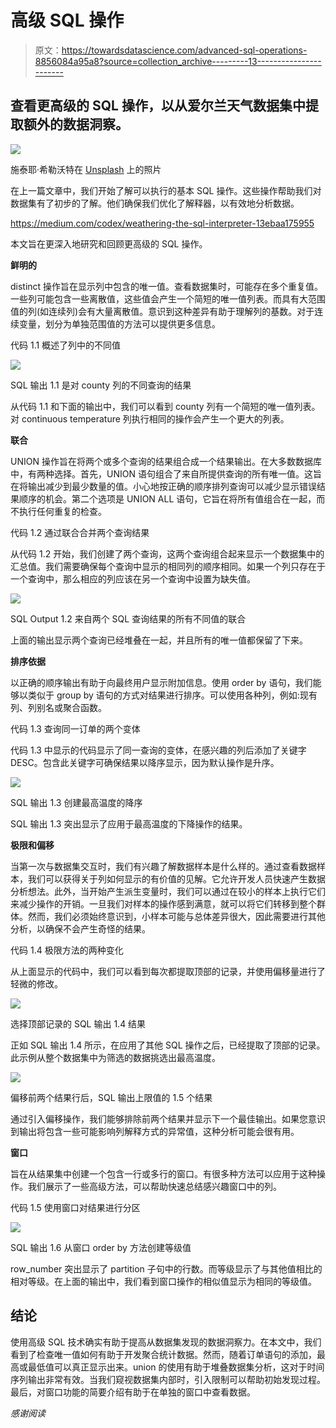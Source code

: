 # 高级 SQL 操作

> 原文：<https://towardsdatascience.com/advanced-sql-operations-8856084a95a8?source=collection_archive---------13----------------------->

## 查看更高级的 SQL 操作，以从爱尔兰天气数据集中提取额外的数据洞察。

![](img/ba69163a2a457fcf46998d618338ac79.png)

施泰耶·希勒沃特在 [Unsplash](https://unsplash.com?utm_source=medium&utm_medium=referral) 上的照片

在上一篇文章中，我们开始了解可以执行的基本 SQL 操作。这些操作帮助我们对数据集有了初步的了解。他们确保我们优化了解释器，以有效地分析数据。

<https://medium.com/codex/weathering-the-sql-interpreter-13ebaa175955>  

本文旨在更深入地研究和回顾更高级的 SQL 操作。

**鲜明的**

distinct 操作旨在显示列中包含的唯一值。查看数据集时，可能存在多个重复值。一些列可能包含一些离散值，这些值会产生一个简短的唯一值列表。而具有大范围值的列(如连续列)会有大量离散值。意识到这种差异有助于理解列的基数。对于连续变量，划分为单独范围值的方法可以提供更多信息。

代码 1.1 概述了列中的不同值

![](img/c7a4db2741b5bf8a0b95d58f614f318b.png)

SQL 输出 1.1 是对 county 列的不同查询的结果

从代码 1.1 和下面的输出中，我们可以看到 county 列有一个简短的唯一值列表。对 continuous temperature 列执行相同的操作会产生一个更大的列表。

**联合**

UNION 操作旨在将两个或多个查询的结果组合成一个结果输出。在大多数数据库中，有两种选择。首先，UNION 语句组合了来自所提供查询的所有唯一值。这旨在将输出减少到最少数量的值。小心地按正确的顺序排列查询可以减少显示错误结果顺序的机会。第二个选项是 UNION ALL 语句，它旨在将所有值组合在一起，而不执行任何重复的检查。

代码 1.2 通过联合合并两个查询结果

从代码 1.2 开始，我们创建了两个查询，这两个查询组合起来显示一个数据集中的汇总值。我们需要确保每个查询中显示的相同列的顺序相同。如果一个列只存在于一个查询中，那么相应的列应该在另一个查询中设置为缺失值。

![](img/fef628c85e5e987b9daddaef52d31f0d.png)

SQL Output 1.2 来自两个 SQL 查询结果的所有不同值的联合

上面的输出显示两个查询已经堆叠在一起，并且所有的唯一值都保留了下来。

**排序依据**

以正确的顺序输出有助于向最终用户显示附加信息。使用 order by 语句，我们能够以类似于 group by 语句的方式对结果进行排序。可以使用各种列，例如:现有列、列别名或聚合函数。

代码 1.3 查询同一订单的两个变体

代码 1.3 中显示的代码显示了同一查询的变体，在感兴趣的列后添加了关键字 DESC。包含此关键字可确保结果以降序显示，因为默认操作是升序。

![](img/abd3400fa2b5f1f8017a47880cdb79c9.png)

SQL 输出 1.3 创建最高温度的降序

SQL 输出 1.3 突出显示了应用于最高温度的下降操作的结果。

**极限和偏移**

当第一次与数据集交互时，我们有兴趣了解数据样本是什么样的。通过查看数据样本，我们可以获得关于列如何显示的有价值的见解。它允许开发人员快速产生数据分析想法。此外，当开始产生派生变量时，我们可以通过在较小的样本上执行它们来减少操作的开销。一旦我们对样本的操作感到满意，就可以将它们转移到整个群体。然而，我们必须始终意识到，小样本可能与总体差异很大，因此需要进行其他分析，以确保不会产生奇怪的结果。

代码 1.4 极限方法的两种变化

从上面显示的代码中，我们可以看到每次都提取顶部的记录，并使用偏移量进行了轻微的修改。

![](img/f6c86d518f40ef1664c2031ceaaff86f.png)

选择顶部记录的 SQL 输出 1.4 结果

正如 SQL 输出 1.4 所示，在应用了其他 SQL 操作之后，已经提取了顶部的记录。此示例从整个数据集中为筛选的数据挑选出最高温度。

![](img/e919d2ddde19941edb769ae2aa0db4ad.png)

偏移前两个结果行后，SQL 输出上限值的 1.5 个结果

通过引入偏移操作，我们能够排除前两个结果并显示下一个最佳输出。如果您意识到输出将包含一些可能影响列解释方式的异常值，这种分析可能会很有用。

**窗口**

旨在从结果集中创建一个包含一行或多行的窗口。有很多种方法可以应用于这种操作。我们展示了一些高级方法，可以帮助快速总结感兴趣窗口中的列。

代码 1.5 使用窗口对结果进行分区

![](img/8baf2a7af06a73c1257b7138c975b6fb.png)

SQL 输出 1.6 从窗口 order by 方法创建等级值

row_number 突出显示了 partition 子句中的行数。而等级显示了与其他值相比的相对等级。在上面的输出中，我们看到窗口操作的相似值显示为相同的等级值。

## 结论

使用高级 SQL 技术确实有助于提高从数据集发现的数据洞察力。在本文中，我们看到了检查唯一值如何有助于开发聚合统计数据。然而，随着订单语句的添加，最高或最低值可以真正显示出来。union 的使用有助于堆叠数据集分析，这对于时间序列输出非常有效。当我们窥视数据集内部时，引入限制可以帮助初始发现过程。最后，对窗口功能的简要介绍有助于在单独的窗口中查看数据。

*感谢阅读*